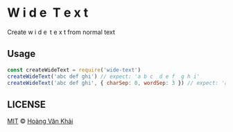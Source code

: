 # W i d e T e x t

Create w i d e t e x t from normal text

## Usage

```javascript
const createWideText = require('wide-text')
createWideText('abc def ghi') // expect: 'a b c  d e f  g h i'
createWideText('abc def ghi', { charSep: 0, wordSep: 3 }) // expect: 'abc   def   ghi'
```

## LICENSE

[MIT](https://git.io/fxKXN) © [Hoàng Văn Khải](https://github.com/KSXGitHub)
